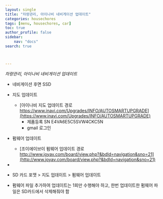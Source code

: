 ```yaml
---
layout: single
title: "차량관리, 아이나비 네비게이션 업데이트"
categories: housechores
tags: [menu, housechores, car]
toc: true
author_profile: false
sidebar:
    nav: "docs"
search: true



---
```


*차량관리, 아이나비 네비게이션 업데이트*



- 네비게이션 후면 SSD
- 지도 업데이트
  - [아이나비 지도 업데이트 경로 https://www.inavi.com/Upgrades/INFO/AUTOSMARTUPGRADE](https://www.inavi.com/Upgrades/INFO/AUTOSMARTUPGRADE)
    - 제품등록 SN E4VA6E5C5SVW4CKC5N
    - gmail 로그인
- 펌웨어 업데이트
  - [조이에이브이 펌웨어 업데이트 경로 http://www.joyav.com/board/view.php?&bdId=navigation&sno=21](http://www.joyav.com/board/view.php?&bdId=navigation&sno=21) 

- 
- SD 카드 포맷 > 지도 업데이트 > 펌웨어 업데이트

- 펌웨어 파일 추가하여 업데이트는 1회만 수행해야 하고, 한번 업데이트한 펌웨어 파일은 SD카드에서 삭제해줘야 함
